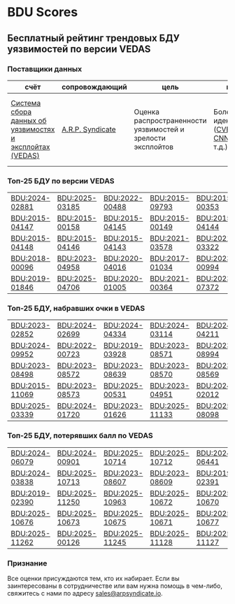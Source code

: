 
# BDU Scores
## Бесплатный рейтинг трендовых БДУ уязвимостей по версии VEDAS

### Поставщики данных
| счёт | cопровождающий | цель | покрытие | определение | частота |
| ----- | ---------- | ------- | -------- | ----------- | --------- |
| [Система сбора данных об уязвимостях и эксплойтах (VEDAS)](https://vedas.arpsyndicate.io) | [A.R.P. Syndicate](https://www.arpsyndicate.io) | Оценка распространенности уязвимостей и зрелости эксплойтов | Более 150 идентификаторов ([CVE](https://github.com/ARPSyndicate/cve-scores), [EUVD](https://github.com/ARPSyndicate/euvd-scores), [CNNVD](https://github.com/ARPSyndicate/cnnvd-scores), [BDU](https://github.com/ARPSyndicate/bdu-scores) и т.д.) | Аналитические данные с открытым исходным кодом (OSINT), полученные от [Exploit Observer](https://www.exploit.observer) | 12-16 часов |



<h3>Топ-25 БДУ по версии VEDAS</h3>

<table>
  <tr>
    <td><a href='https://vedas.arpsyndicate.io/?vuln=BDU:2024-02881'>BDU:2024-02881</a></td>
    <td><a href='https://vedas.arpsyndicate.io/?vuln=BDU:2025-03185'>BDU:2025-03185</a></td>
    <td><a href='https://vedas.arpsyndicate.io/?vuln=BDU:2022-00488'>BDU:2022-00488</a></td>
    <td><a href='https://vedas.arpsyndicate.io/?vuln=BDU:2015-09793'>BDU:2015-09793</a></td>
    <td><a href='https://vedas.arpsyndicate.io/?vuln=BDU:2015-00353'>BDU:2015-00353</a></td>
  </tr>
  <tr>
    <td><a href='https://vedas.arpsyndicate.io/?vuln=BDU:2015-04147'>BDU:2015-04147</a></td>
    <td><a href='https://vedas.arpsyndicate.io/?vuln=BDU:2015-00158'>BDU:2015-00158</a></td>
    <td><a href='https://vedas.arpsyndicate.io/?vuln=BDU:2015-04145'>BDU:2015-04145</a></td>
    <td><a href='https://vedas.arpsyndicate.io/?vuln=BDU:2015-00149'>BDU:2015-00149</a></td>
    <td><a href='https://vedas.arpsyndicate.io/?vuln=BDU:2015-04144'>BDU:2015-04144</a></td>
  </tr>
  <tr>
    <td><a href='https://vedas.arpsyndicate.io/?vuln=BDU:2015-04148'>BDU:2015-04148</a></td>
    <td><a href='https://vedas.arpsyndicate.io/?vuln=BDU:2015-04146'>BDU:2015-04146</a></td>
    <td><a href='https://vedas.arpsyndicate.io/?vuln=BDU:2015-04143'>BDU:2015-04143</a></td>
    <td><a href='https://vedas.arpsyndicate.io/?vuln=BDU:2021-03578'>BDU:2021-03578</a></td>
    <td><a href='https://vedas.arpsyndicate.io/?vuln=BDU:2021-03322'>BDU:2021-03322</a></td>
  </tr>
  <tr>
    <td><a href='https://vedas.arpsyndicate.io/?vuln=BDU:2018-00096'>BDU:2018-00096</a></td>
    <td><a href='https://vedas.arpsyndicate.io/?vuln=BDU:2023-04958'>BDU:2023-04958</a></td>
    <td><a href='https://vedas.arpsyndicate.io/?vuln=BDU:2020-04016'>BDU:2020-04016</a></td>
    <td><a href='https://vedas.arpsyndicate.io/?vuln=BDU:2017-01034'>BDU:2017-01034</a></td>
    <td><a href='https://vedas.arpsyndicate.io/?vuln=BDU:2023-00994'>BDU:2023-00994</a></td>
  </tr>
  <tr>
    <td><a href='https://vedas.arpsyndicate.io/?vuln=BDU:2019-01846'>BDU:2019-01846</a></td>
    <td><a href='https://vedas.arpsyndicate.io/?vuln=BDU:2025-04706'>BDU:2025-04706</a></td>
    <td><a href='https://vedas.arpsyndicate.io/?vuln=BDU:2020-01005'>BDU:2020-01005</a></td>
    <td><a href='https://vedas.arpsyndicate.io/?vuln=BDU:2021-00364'>BDU:2021-00364</a></td>
    <td><a href='https://vedas.arpsyndicate.io/?vuln=BDU:2023-07372'>BDU:2023-07372</a></td>
  </tr>
</table>


<h3>Топ-25 БДУ, набравших очки в VEDAS</h3>

<table>
  <tr>
    <td><a href='https://vedas.arpsyndicate.io/?vuln=BDU:2023-02852'>BDU:2023-02852</a></td>
    <td><a href='https://vedas.arpsyndicate.io/?vuln=BDU:2024-02699'>BDU:2024-02699</a></td>
    <td><a href='https://vedas.arpsyndicate.io/?vuln=BDU:2024-04334'>BDU:2024-04334</a></td>
    <td><a href='https://vedas.arpsyndicate.io/?vuln=BDU:2024-03114'>BDU:2024-03114</a></td>
    <td><a href='https://vedas.arpsyndicate.io/?vuln=BDU:2024-04211'>BDU:2024-04211</a></td>
  </tr>
  <tr>
    <td><a href='https://vedas.arpsyndicate.io/?vuln=BDU:2024-09952'>BDU:2024-09952</a></td>
    <td><a href='https://vedas.arpsyndicate.io/?vuln=BDU:2022-00723'>BDU:2022-00723</a></td>
    <td><a href='https://vedas.arpsyndicate.io/?vuln=BDU:2019-03928'>BDU:2019-03928</a></td>
    <td><a href='https://vedas.arpsyndicate.io/?vuln=BDU:2023-08571'>BDU:2023-08571</a></td>
    <td><a href='https://vedas.arpsyndicate.io/?vuln=BDU:2023-08994'>BDU:2023-08994</a></td>
  </tr>
  <tr>
    <td><a href='https://vedas.arpsyndicate.io/?vuln=BDU:2023-08498'>BDU:2023-08498</a></td>
    <td><a href='https://vedas.arpsyndicate.io/?vuln=BDU:2023-08572'>BDU:2023-08572</a></td>
    <td><a href='https://vedas.arpsyndicate.io/?vuln=BDU:2023-08639'>BDU:2023-08639</a></td>
    <td><a href='https://vedas.arpsyndicate.io/?vuln=BDU:2023-08570'>BDU:2023-08570</a></td>
    <td><a href='https://vedas.arpsyndicate.io/?vuln=BDU:2023-08569'>BDU:2023-08569</a></td>
  </tr>
  <tr>
    <td><a href='https://vedas.arpsyndicate.io/?vuln=BDU:2015-11069'>BDU:2015-11069</a></td>
    <td><a href='https://vedas.arpsyndicate.io/?vuln=BDU:2023-08573'>BDU:2023-08573</a></td>
    <td><a href='https://vedas.arpsyndicate.io/?vuln=BDU:2025-00531'>BDU:2025-00531</a></td>
    <td><a href='https://vedas.arpsyndicate.io/?vuln=BDU:2023-04951'>BDU:2023-04951</a></td>
    <td><a href='https://vedas.arpsyndicate.io/?vuln=BDU:2024-02012'>BDU:2024-02012</a></td>
  </tr>
  <tr>
    <td><a href='https://vedas.arpsyndicate.io/?vuln=BDU:2025-03339'>BDU:2025-03339</a></td>
    <td><a href='https://vedas.arpsyndicate.io/?vuln=BDU:2024-01720'>BDU:2024-01720</a></td>
    <td><a href='https://vedas.arpsyndicate.io/?vuln=BDU:2023-01626'>BDU:2023-01626</a></td>
    <td><a href='https://vedas.arpsyndicate.io/?vuln=BDU:2025-11133'>BDU:2025-11133</a></td>
    <td><a href='https://vedas.arpsyndicate.io/?vuln=BDU:2025-08098'>BDU:2025-08098</a></td>
  </tr>
</table>


<h3>Топ-25 БДУ, потерявших балл по VEDAS</h3>

<table>
  <tr>
    <td><a href='https://vedas.arpsyndicate.io/?vuln=BDU:2024-06079'>BDU:2024-06079</a></td>
    <td><a href='https://vedas.arpsyndicate.io/?vuln=BDU:2024-00901'>BDU:2024-00901</a></td>
    <td><a href='https://vedas.arpsyndicate.io/?vuln=BDU:2025-10714'>BDU:2025-10714</a></td>
    <td><a href='https://vedas.arpsyndicate.io/?vuln=BDU:2025-10712'>BDU:2025-10712</a></td>
    <td><a href='https://vedas.arpsyndicate.io/?vuln=BDU:2024-06441'>BDU:2024-06441</a></td>
  </tr>
  <tr>
    <td><a href='https://vedas.arpsyndicate.io/?vuln=BDU:2024-03838'>BDU:2024-03838</a></td>
    <td><a href='https://vedas.arpsyndicate.io/?vuln=BDU:2025-10713'>BDU:2025-10713</a></td>
    <td><a href='https://vedas.arpsyndicate.io/?vuln=BDU:2023-08607'>BDU:2023-08607</a></td>
    <td><a href='https://vedas.arpsyndicate.io/?vuln=BDU:2023-08609'>BDU:2023-08609</a></td>
    <td><a href='https://vedas.arpsyndicate.io/?vuln=BDU:2019-02391'>BDU:2019-02391</a></td>
  </tr>
  <tr>
    <td><a href='https://vedas.arpsyndicate.io/?vuln=BDU:2019-02390'>BDU:2019-02390</a></td>
    <td><a href='https://vedas.arpsyndicate.io/?vuln=BDU:2025-11250'>BDU:2025-11250</a></td>
    <td><a href='https://vedas.arpsyndicate.io/?vuln=BDU:2025-10963'>BDU:2025-10963</a></td>
    <td><a href='https://vedas.arpsyndicate.io/?vuln=BDU:2025-10672'>BDU:2025-10672</a></td>
    <td><a href='https://vedas.arpsyndicate.io/?vuln=BDU:2025-10670'>BDU:2025-10670</a></td>
  </tr>
  <tr>
    <td><a href='https://vedas.arpsyndicate.io/?vuln=BDU:2025-10676'>BDU:2025-10676</a></td>
    <td><a href='https://vedas.arpsyndicate.io/?vuln=BDU:2025-10673'>BDU:2025-10673</a></td>
    <td><a href='https://vedas.arpsyndicate.io/?vuln=BDU:2025-10675'>BDU:2025-10675</a></td>
    <td><a href='https://vedas.arpsyndicate.io/?vuln=BDU:2025-10671'>BDU:2025-10671</a></td>
    <td><a href='https://vedas.arpsyndicate.io/?vuln=BDU:2025-10677'>BDU:2025-10677</a></td>
  </tr>
  <tr>
    <td><a href='https://vedas.arpsyndicate.io/?vuln=BDU:2025-11262'>BDU:2025-11262</a></td>
    <td><a href='https://vedas.arpsyndicate.io/?vuln=BDU:2025-00126'>BDU:2025-00126</a></td>
    <td><a href='https://vedas.arpsyndicate.io/?vuln=BDU:2025-11245'>BDU:2025-11245</a></td>
    <td><a href='https://vedas.arpsyndicate.io/?vuln=BDU:2025-11128'>BDU:2025-11128</a></td>
    <td><a href='https://vedas.arpsyndicate.io/?vuln=BDU:2025-11127'>BDU:2025-11127</a></td>
  </tr>
</table>


### Признание
Все оценки присуждаются тем, кто их набирает.
Если вы заинтересованы в сотрудничестве или вам нужна помощь в чем-либо, свяжитесь с нами по адресу [sales@arpsyndicate.io](mailto:sales@arpsyndicate.io).

